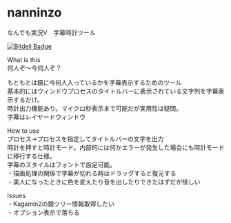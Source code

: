 nanninzo
========

なんでも実況V　字幕時計ツール


[![Bitdeli Badge](https://d2weczhvl823v0.cloudfront.net/kikakubu-ksg/nanninzo/trend.png)](https://bitdeli.com/free "Bitdeli Badge")

What is this  
何人ぞ～今何人ぞ？

もともとは鏡に今何人入っているかを字幕表示するためのツール  
基本的にはウィンドウプロセスのタイトルバーに表示されている文字列を字幕表示するだけ。  
時計出力機能あり。マイクロ秒表示まで可能だが実用性は疑問。  
字幕はレイヤードウィンドウ  

How to use  
プロセス→プロセスを指定してタイトルバーの文字を出力  
時計を押すと時計モード。内部的には何かエラーが発生した場合にも時計モードに移行する仕様。  
字幕のスタイルはフォントで設定可能。  
・描画処理の関係で字幕が切れる時はドラッグすると復元する  
・美人になったときに色を変えたり音を出したりできたはずだが怪しい  


Issues  
・Kagamin2の鏡ツリー情報取得したい  
・オプション表示で落ちる  
